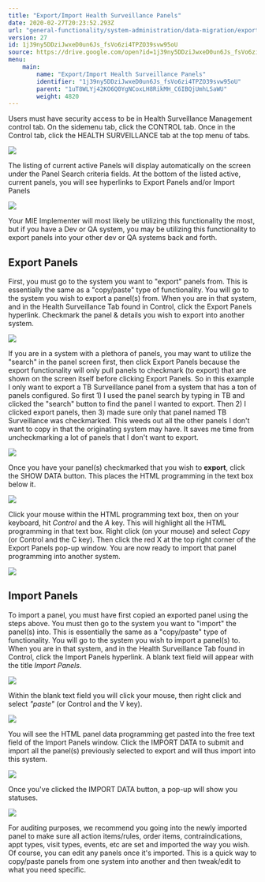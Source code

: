 ```yaml
---
title: "Export/Import Health Surveillance Panels"
date: 2020-02-27T20:23:52.293Z
url: "general-functionality/system-administration/data-migration/export-import-health-surveillance-panels.html"
version: 27
id: 1j39ny5DDziJwxeD0un6Js_fsVo6zi4TPZO39svw95oU
source: https://drive.google.com/open?id=1j39ny5DDziJwxeD0un6Js_fsVo6zi4TPZO39svw95oU
menu:
    main:
        name: "Export/Import Health Surveillance Panels"
        identifier: "1j39ny5DDziJwxeD0un6Js_fsVo6zi4TPZO39svw95oU"
        parent: "1uT8WLYj42KO6Q0YgNCoxLH8RikMH_C6IBQjUmhLSaWU"
        weight: 4820
---
```

Users must have security access to be in Health Surveillance Management control tab. On the sidemenu tab, click the CONTROL tab. Once in the Control tab, click the HEALTH SURVEILLANCE tab at the top menu of tabs.

![](../../../external_files/b6415e3d686e5a26bb03038df139684b.png)

The listing of current active Panels will display automatically on the screen under the Panel Search criteria fields. At the bottom of the listed active, current panels, you will see hyperlinks to Export Panels and/or Import Panels

![](../../../external_files/7d7dbfb8bf46f307bd6f9b954aa6d039.png)

Your MIE Implementer will most likely be utilizing this functionality the most, but if you have a Dev or QA system, you may be utilizing this functionality to export panels into your other dev or QA systems back and forth.

## Export Panels

First, you must go to the system you want to "export" panels from. This is essentially the same as a "copy/paste" type of functionality. You will go to the system you wish to export a panel(s) from. When you are in that system, and in the Health Surveillance Tab found in Control, click the Export Panels hyperlink. Checkmark the panel & details you wish to export into another system.

![](../../../external_files/9f5ea9d73f5ae2970377796f24209d66.png)

If you are in a system with a plethora of panels, you may want to utilize the "search" in the panel screen first, then click Export Panels because the export functionality will only pull panels to checkmark (to export) that are shown on the screen itself before clicking Export Panels. So in this example I only want to export a TB Surveillance panel from a system that has a ton of panels configured. So first 1) I used the panel search by typing in TB and clicked the "search" button to find the panel I wanted to export. Then 2) I clicked export panels, then 3) made sure only that panel named TB Surveillance was checkmarked. This weeds out all the other panels I don't want to copy in that the originating system may have. It saves me time from *un*checkmarking a lot of panels that I don't want to export.

![](../../../external_files/365635b8ecafdaa3e9ff8f977853a66d.png)

Once you have your panel(s) checkmarked that you wish to **export**, click the SHOW DATA button. This places the HTML programming in the text box below it.

![](../../../external_files/4356621e1f98d6a5783249226e05cd6d.png)

Click your mouse within the HTML programming text box, then on your keyboard, hit *Control* and the *A* key. This will highlight all the HTML programming in that text box. Right click (on your mouse) and select *Copy* (or Control and the C key). Then click the red X at the top right corner of the Export Panels pop-up window. You are now ready to import that panel programming into another system.

![](../../../external_files/af9b90d678c8e1e127de934ca6036e41.png)

## Import Panels

To import a panel, you must have first copied an exported panel using the steps above. You must then go to the system you want to "import" the panel(s) into. This is essentially the same as a "copy/paste" type of functionality. You will go to the system you wish to import a panel(s) to. When you are in that system, and in the Health Surveillance Tab found in Control, click the Import Panels hyperlink. A blank text field will appear with the title *Import Panels*.

![](../../../external_files/ce04330728fa43bf5a0db8451846be2f.png)

Within the blank text field you will click your mouse, then right click and select *"paste"* (or Control and the V key).

![](../../../external_files/0809d1cf431fe0d2c25ed752a9ebe64d.png)

You will see the HTML panel data programming get pasted into the free text field of the Import Panels window. Click the IMPORT DATA to submit and import all the panel(s) previously selected to export and will thus import into this system.

![](../../../external_files/d657a1ef4fc2a8962292eeb9ef8163ba.png)

Once you've clicked the IMPORT DATA button, a pop-up will show you statuses.

![](../../../external_files/36a6a91d0038239abce4bab997e1d4ba.png)

For auditing purposes, we recommend you going into the newly imported panel to make sure all action items/rules, order items, contraindications, appt types, visit types, events, etc are set and imported the way you wish. Of course, you can edit any panels once it's imported. This is a quick way to copy/paste panels from one system into another and then tweak/edit to what you need specific.

